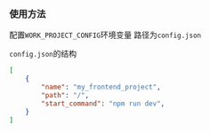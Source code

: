 ### 使用方法
配置`WORK_PROJECT_CONFIG`环境变量 路径为`config.json`


`config.json`的结构
```json
[
    {
        "name": "my_frontend_project",
        "path": "/",
        "start_command": "npm run dev",
    }
]
```